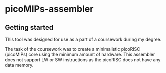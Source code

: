 # picoMIPs-assembler



## Getting started

This tool was designed for use as a part of a coursework during my degree.

The task of the coursework was to create a minimalistic picoRISC (picoMIPs) core using the minimum amount of hardware.
This assembler does not support LW or SW instructions as the picoRISC does not have any data memory.
